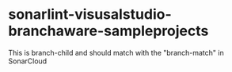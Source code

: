 # sonarlint-visusalstudio-branchaware-sampleprojects

This is branch-child and should match with the "branch-match" in SonarCloud